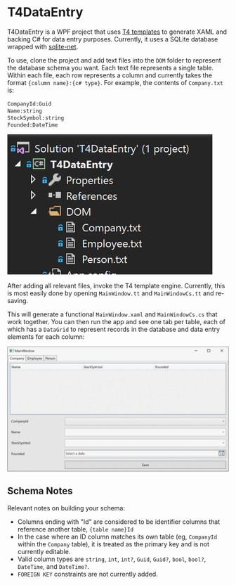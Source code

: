 # T4DataEntry

T4DataEntry is a WPF project that uses [T4 templates](https://docs.microsoft.com/en-us/visualstudio/modeling/code-generation-and-t4-text-templates?view=vs-2017) to generate XAML and backing C# for data entry purposes. Currently, it uses a SQLite database wrapped with [sqlite-net](https://www.nuget.org/packages/sqlite-net).

To use, clone the project and add text files into the `DOM` folder to represent the database schema you want. Each text file represents a single table. Within each file, each row represents a column and currently takes the format `{column name}:{c# type}`. For example, the contents of `Company.txt` is:

    CompanyId:Guid
    Name:string
    StockSymbol:string
    Founded:DateTime

![Solution explorer with text files in the DOM folder](https://github.com/aeshirey/T4DataEntry/blob/images/_images/solution_explorer.png)

After adding all relevant files, invoke the T4 template engine. Currently, this is most easily done by opening `MainWindow.tt` and `MainWindowCs.tt` and re-saving.

This will generate a functional `MainWindow.xaml` and `MainWindowCs.cs` that work together. You can then run the app and see one tab per table, each of which has a `DataGrid` to represent records in the database and data entry elements for each column:

![Automatically generated WPF app](https://github.com/aeshirey/T4DataEntry/blob/images/_images/main_window.png)

## Schema Notes
Relevant notes on building your schema:

* Columns ending with "Id" are considered to be identifier columns that reference another table, `{table name}Id`
* In the case where an ID column matches its own table (eg, `CompanyId` within the `Company` table), it is treated as the primary key and is not currently editable.
* Valid column types are `string`, `int`, `int?`, `Guid`, `Guid?`, `bool`, `bool?`, `DateTime`, and `DateTime?`.
* `FOREIGN KEY` constraints are not currently added.
